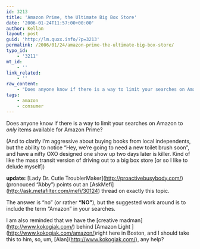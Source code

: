 ```yaml
---
id: 3213
title: 'Amazon Prime, the Ultimate Big Box Store'
date: '2006-01-24T11:57:00+00:00'
author: Kellan
layout: post
guid: 'http://lm.quxx.info/?p=3213'
permalink: /2006/01/24/amazon-prime-the-ultimate-big-box-store/
typo_id:
    - '3211'
mt_id:
    - ''
link_related:
    - ''
raw_content:
    - "Does anyone know if there is a way to limit your searches on Amazon to _only_ items available for Amazon Prime?\r\n\r\n(And to clarify I\\'m aggressive about buying books from local independents, but the ability to notice \\\"Hey, we\\'re going to need a new toilet brush soon\\\", and have a nifty OXO designed one show up two days later is killer.  Kind of like the mass transit version of driving out to a big box store [or so I like to delude myself])\r\n\r\n**update:** [Lady Dr. Cutie TroublerMaker](http://proactivebusybody.com/) (pronouced \\\"Abby\\\") points out an [AskMefi](http://ask.metafilter.com/mefi/30124) thread on exactly this topic.  \r\n\r\nThe answer is \\\"no\\\" (or rather **\\\"NO\\\"**), but the suggested work around is to include the term \\\"Amazon\\\" in your searches.\r\n\r\nI am also reminded that we have the [creative madman](http://www.kokogiak.com/) behind [Amazon Light ](http://www.kokogiak.com/amazon/)right here in Boston, and I should take this to him, so, um, [Alan](http://www.kokogiak.com/), any help?"
tags:
    - amazon
    - consumer
---
```


Does anyone know if there is a way to limit your searches on Amazon to *only* items available for Amazon Prime?

(And to clarify I’m aggressive about buying books from local independents, but the ability to notice “Hey, we’re going to need a new toilet brush soon”, and have a nifty OXO designed one show up two days later is killer. Kind of like the mass transit version of driving out to a big box store \[or so I like to delude myself\])

**update:** \[Lady Dr. Cutie TroublerMaker\](http://proactivebusybody.com/) (pronouced “Abby”) points out an \[AskMefi\](http://ask.metafilter.com/mefi/30124) thread on exactly this topic.

The answer is “no” (or rather **“NO”**), but the suggested work around is to include the term “Amazon” in your searches.

I am also reminded that we have the \[creative madman\](http://www.kokogiak.com/) behind \[Amazon Light \](http://www.kokogiak.com/amazon/)right here in Boston, and I should take this to him, so, um, \[Alan\](http://www.kokogiak.com/), any help?